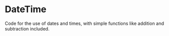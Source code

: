 # DateTime
Code for the use of dates and times, with simple functions like addition and subtraction included.

